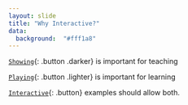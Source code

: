 ```yaml
---
layout: slide
title: "Why Interactive?"
data:
  background:  "#fff1a8"
---
```



[`Showing`](#/1){: .button .darker} is important for teaching

[`Playing`](#/1){: .button .lighter} is important for learning

[`Interactive`](#/1){: .button} examples should allow both.
